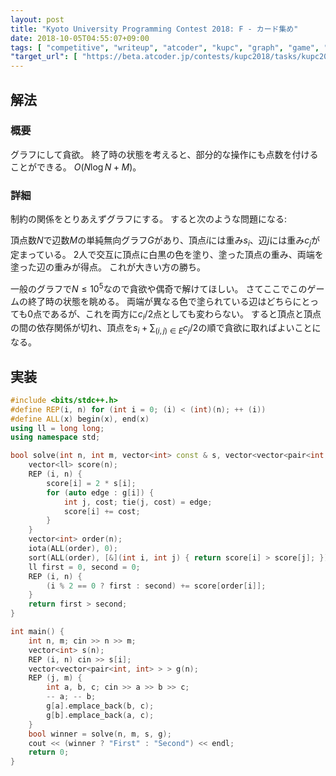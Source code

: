 ```yaml
---
layout: post
title: "Kyoto University Programming Contest 2018: F - カード集め"
date: 2018-10-05T04:55:07+09:00
tags: [ "competitive", "writeup", "atcoder", "kupc", "graph", "game", "greedy" ]
"target_url": [ "https://beta.atcoder.jp/contests/kupc2018/tasks/kupc2018_f" ]
---
```


## 解法

### 概要

グラフにして貪欲。
終了時の状態を考えると、部分的な操作にも点数を付けることができる。
$O(N \log N + M)$。

### 詳細

制約の関係をとりあえずグラフにする。
すると次のような問題になる:

頂点数$N$で辺数$M$の単純無向グラフ$G$があり、頂点$i$には重み$s_i$、辺$j$には重み$c_j$が定まっている。
$2$人で交互に頂点に白黒の色を塗り、塗った頂点の重み、両端を塗った辺の重みが得点。
これが大きい方の勝ち。

一般のグラフで$N \le 10^5$なので貪欲や偶奇で解けてほしい。
さてここでこのゲームの終了時の状態を眺める。
両端が異なる色で塗られている辺はどちらにとっても$0$点であるが、これを両方に$c_i / 2$点としても変わらない。
すると頂点と頂点の間の依存関係が切れ、頂点を$s_i + \sum _ {(i, j) \in E} c_j / 2$の順で貪欲に取ればよいことになる。

## 実装

``` c++
#include <bits/stdc++.h>
#define REP(i, n) for (int i = 0; (i) < (int)(n); ++ (i))
#define ALL(x) begin(x), end(x)
using ll = long long;
using namespace std;

bool solve(int n, int m, vector<int> const & s, vector<vector<pair<int, int> > > const & g) {
    vector<ll> score(n);
    REP (i, n) {
        score[i] = 2 * s[i];
        for (auto edge : g[i]) {
            int j, cost; tie(j, cost) = edge;
            score[i] += cost;
        }
    }
    vector<int> order(n);
    iota(ALL(order), 0);
    sort(ALL(order), [&](int i, int j) { return score[i] > score[j]; });
    ll first = 0, second = 0;
    REP (i, n) {
        (i % 2 == 0 ? first : second) += score[order[i]];
    }
    return first > second;
}

int main() {
    int n, m; cin >> n >> m;
    vector<int> s(n);
    REP (i, n) cin >> s[i];
    vector<vector<pair<int, int> > > g(n);
    REP (j, m) {
        int a, b, c; cin >> a >> b >> c;
        -- a; -- b;
        g[a].emplace_back(b, c);
        g[b].emplace_back(a, c);
    }
    bool winner = solve(n, m, s, g);
    cout << (winner ? "First" : "Second") << endl;
    return 0;
}
```
